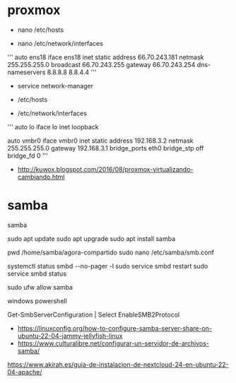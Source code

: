 # proxmox


- nano /etc/hosts

- nano /etc/network/interfaces



'''
auto ens18 iface ens18 inet static address 66.70.243.181 netmask 255.255.255.0 broadcast 66.70.243.255 gateway 66.70.243.254 dns-nameservers 8.8.8.8 8.8.4.4
'''
- service network-manager

-  /etc/hosts

- /etc/network/interfaces

'''
auto lo
iface lo inet loopback

auto vmbr0
iface vmbr0 inet static
address 192.168.3.2
netmask 255.255.255.0
gateway 192.168.3.1
bridge_ports eth0
bridge_stp off
bridge_fd 0
'''


- http://kuwox.blogspot.com/2016/08/proxmox-virtualizando-cambiando.html




# samba
samba



sudo apt update
sudo apt upgrade
sudo apt install samba

pwd
/home/samba/agora-compartido
sudo nano /etc/samba/smb.conf 

systemctl status smbd --no-pager -l
sudo service smbd restart
sudo service smbd status

sudo ufw allow samba




windows powershell

Get-SmbServerConfiguration | Select EnableSMB2Protocol




- https://linuxconfig.org/how-to-configure-samba-server-share-on-ubuntu-22-04-jammy-jellyfish-linux
- https://www.culturalibre.net/configurar-un-servidor-de-archivos-samba/


https://www.akirah.es/guia-de-instalacion-de-nextcloud-24-en-ubuntu-22-04-apache/



